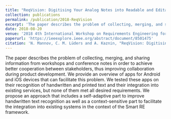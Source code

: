 ```yaml
---
title: "ReqVision: Digitising Your Analog Notes into Readable and Editable Data"
collection: publications
permalink: /publication/2018-ReqVision
excerpt: 'The paper describes the problem of collecting, merging, and sharing information from workshops and conference notes in order to achieve better cooperation between stakeholders, thus improving collaboration during product development. We provide an overview of apps for Android and iOS devices that can facilitate this problem. We tested these apps on their recognition of handwritten and printed text and their integration into existing services, but none of them met all desired requirements. We propose an approach that includes a self-adaptive part to improve handwritten text recognition as well as a context-sensitive part to facilitate the integration into existing systems in the context of the Smart RE framework.'
date: 2018-08-20
venue: '2018 4th International Workshop on Requirements Engineering for Self-Adaptive, Collaborative, and Cyber Physical Systems (RESACS)'
paperurl: 'https://ieeexplore.ieee.org/abstract/document/8501475'
citation: 'N. Mannov, C. M. Lüders and A. Kaznin, "ReqVision: Digitising Your Analog Notes into Readable and Editable Data," <i>2018 4th International Workshop on Requirements Engineering for Self-Adaptive, Collaborative, and Cyber Physical Systems (RESACS)</i>, 2018, pp. 20-23, doi: 10.1109/RESACS.2018.00009.'
---
```

The paper describes the problem of collecting, merging, and sharing information from workshops and conference notes in order to achieve better cooperation between stakeholders, thus improving collaboration during product development. We provide an overview of apps for Android and iOS devices that can facilitate this problem. We tested these apps on their recognition of handwritten and printed text and their integration into existing services, but none of them met all desired requirements. We propose an approach that includes a self-adaptive part to improve handwritten text recognition as well as a context-sensitive part to facilitate the integration into existing systems in the context of the Smart RE framework.


